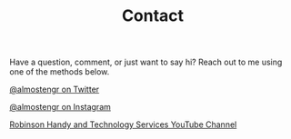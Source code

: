﻿---
title: Contact
description: Information about how to contact Kenny Robinson.
---

Have a question, comment, or just want to say hi? Reach out to me using one of the methods below.

<a href="https://twitter.com/almostengr" target="_blank">@almostengr on Twitter</a>

<a href="https://instagram.com/almostengr" target="_blank">@almostengr on Instagram</a>

<a href="https://www.youtube.com/c/robinsonhandyandtechnologyservices?sub_confirmation=1" target="_blank">Robinson Handy and Technology Services YouTube Channel</a>
